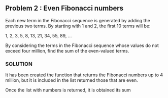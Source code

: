 Problem 2 : Even Fibonacci numbers
--------------------------------------

Each new term in the Fibonacci sequence is generated by adding the previous two terms. By starting with 1 and 2, the first 10 terms will be:

1, 2, 3, 5, 8, 13, 21, 34, 55, 89, ...

By considering the terms in the Fibonacci sequence whose values do not exceed four million, find the sum of the even-valued terms.


### SOLUTION

It has been created the function that returns the Fibonacci numbers up to 4 million, but it is included in the list returned those that are even.

Once the list with numbers is returned, it is obtained its sum
